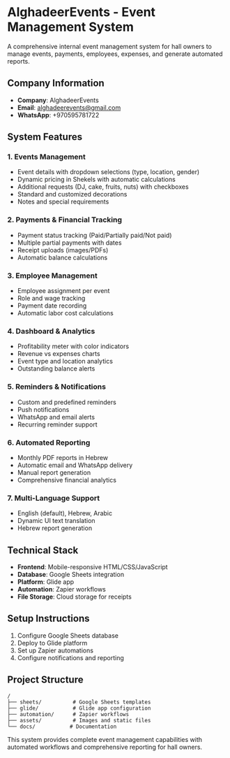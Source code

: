 # AlghadeerEvents - Event Management System

A comprehensive internal event management system for hall owners to manage events, payments, employees, expenses, and generate automated reports.

## Company Information
- **Company**: AlghadeerEvents
- **Email**: alghadeerevents@gmail.com  
- **WhatsApp**: +970595781722

## System Features

### 1. Events Management
- Event details with dropdown selections (type, location, gender)
- Dynamic pricing in Shekels with automatic calculations
- Additional requests (DJ, cake, fruits, nuts) with checkboxes
- Standard and customized decorations
- Notes and special requirements

### 2. Payments & Financial Tracking
- Payment status tracking (Paid/Partially paid/Not paid)
- Multiple partial payments with dates
- Receipt uploads (images/PDFs)
- Automatic balance calculations

### 3. Employee Management
- Employee assignment per event
- Role and wage tracking
- Payment date recording
- Automatic labor cost calculations

### 4. Dashboard & Analytics
- Profitability meter with color indicators
- Revenue vs expenses charts
- Event type and location analytics
- Outstanding balance alerts

### 5. Reminders & Notifications
- Custom and predefined reminders
- Push notifications
- WhatsApp and email alerts
- Recurring reminder support

### 6. Automated Reporting
- Monthly PDF reports in Hebrew
- Automatic email and WhatsApp delivery
- Manual report generation
- Comprehensive financial analytics

### 7. Multi-Language Support
- English (default), Hebrew, Arabic
- Dynamic UI text translation
- Hebrew report generation

## Technical Stack
- **Frontend**: Mobile-responsive HTML/CSS/JavaScript
- **Database**: Google Sheets integration
- **Platform**: Glide app
- **Automation**: Zapier workflows
- **File Storage**: Cloud storage for receipts

## Setup Instructions
1. Configure Google Sheets database
2. Deploy to Glide platform
3. Set up Zapier automations
4. Configure notifications and reporting

## Project Structure
```
/
├── sheets/          # Google Sheets templates
├── glide/           # Glide app configuration
├── automation/      # Zapier workflows
├── assets/          # Images and static files
└── docs/           # Documentation
```

This system provides complete event management capabilities with automated workflows and comprehensive reporting for hall owners.
